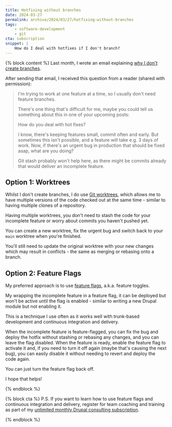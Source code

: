 ```yaml
---
title: Hotfixing without branches
date: 2024-03-27
permalink: archive/2024/03/27/hotfixing-without-branches
tags:
    - software-development
    - git
cta: subscription
snippet: |
    How do I deal with hotfixes if I don't branch?
---
```


{% block content %}
Last month, I wrote an email explaining [why I don't create branches][post].

After sending that email, I received this question from a reader (shared with permission):

> I'm trying to work at one feature at a time, so I usually don't need feature branches.
>
> There's one thing that's difficult for me, maybe you could tell us something about this in one of your upcoming posts:
>
> How do you deal with hot fixes?
>
> I know, there's keeping features small, commit often and early. But sometimes this isn't possible, and a feature will take e.g. 3 days of work. Now, if there's an urgent bug in production that should be fixed asap, what are you doing?
>
> Git stash probably won't help here, as there might be commits already that would deliver an incomplete feature.

## Option 1: Worktrees

Whilst I don't create branches, I do use [Git worktrees][], which allows me to have multiple versions of the code checked out at the same time - similar to having multiple clones of a repository.

Having multiple worktrees, you don't need to stash the code for your incomplete feature or worry about commits you haven't pushed yet.

You can create a new worktree, fix the urgent bug and switch back to your `main` worktree when you're finished.

You'll still need to update the original worktree with your new changes which may result in conflicts - the same as merging or rebasing onto a branch.

## Option 2: Feature Flags

My preferred approach is to use [feature flags], a.k.a. feature toggles.

My wrapping the incomplete feature in a feature flag, it can be deployed but won't be active until the flag is enabled - similar to writing a new Drupal module but not enabling it.

This is a technique I use often as it works well with trunk-based development and continuous integration and delivery.

When the incomplete feature is feature-flagged, you can fix the bug and deploy the hotfix without stashing or rebasing any changes, and you can leave the flag disabled.
When the feature is ready, enable the feature flag to activate it and, if you need to turn it off again (maybe that's causing the next bug), you can easily disable it without needing to revert and deploy the code again.

You can just turn the feature flag back off.

I hope that helps!

[git worktrees]: {{site.url}}/archive/2022/08/12/git-worktrees-docker-compose
[feature flags]: {{site.url}}/archive/2022/12/07/separating-releases-from-deployments-with-feature-flags
[post]: {{site.url}}/archive/2024/02/28/why-i-dont-branch
{% endblock %}

{% block cta %}
P.S. If you want to learn how to use feature flags and continuous integration and delivery, register for team coaching and training as part of my [unlimited monthly Drupal consulting subscription][subscription].

[subscription]: {{site.url}}/subscription
{% endblock %}
